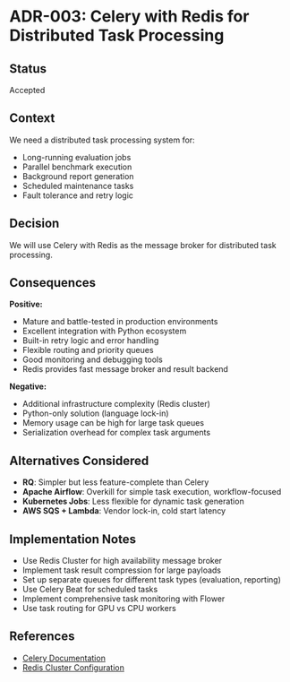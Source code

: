 # ADR-003: Celery with Redis for Distributed Task Processing

## Status
Accepted

## Context
We need a distributed task processing system for:
- Long-running evaluation jobs
- Parallel benchmark execution
- Background report generation
- Scheduled maintenance tasks
- Fault tolerance and retry logic

## Decision
We will use Celery with Redis as the message broker for distributed task processing.

## Consequences
**Positive:**
- Mature and battle-tested in production environments
- Excellent integration with Python ecosystem
- Built-in retry logic and error handling
- Flexible routing and priority queues
- Good monitoring and debugging tools
- Redis provides fast message broker and result backend

**Negative:**
- Additional infrastructure complexity (Redis cluster)
- Python-only solution (language lock-in)
- Memory usage can be high for large task queues
- Serialization overhead for complex task arguments

## Alternatives Considered
- **RQ**: Simpler but less feature-complete than Celery
- **Apache Airflow**: Overkill for simple task execution, workflow-focused
- **Kubernetes Jobs**: Less flexible for dynamic task generation
- **AWS SQS + Lambda**: Vendor lock-in, cold start latency

## Implementation Notes
- Use Redis Cluster for high availability message broker
- Implement task result compression for large payloads
- Set up separate queues for different task types (evaluation, reporting)
- Use Celery Beat for scheduled tasks
- Implement comprehensive task monitoring with Flower
- Use task routing for GPU vs CPU workers

## References
- [Celery Documentation](https://docs.celeryproject.org/)
- [Redis Cluster Configuration](https://redis.io/topics/cluster-tutorial)
